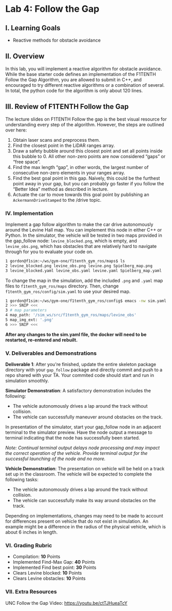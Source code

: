 # Lab 4: Follow the Gap

## I. Learning Goals

- Reactive methods for obstacle avoidance

## II. Overview

In this lab, you will implement a reactive algorithm for obstacle avoidance. While the base starter code defines an implementation of the F1TENTH Follow the Gap Algorithm, you are allowed to submit in C++, and encouraged to try different reactive algorithms or a combination of several. In total, the python code for the algorithm is only about 120 lines.

## III. Review of F1TENTH Follow the Gap

The lecture slides on F1TENTH Follow the gap is the best visual resource for understanding every step of the algorithm. However, the steps are outlined over here:

1. Obtain laser scans and preprocess them.
2. Find the closest point in the LiDAR ranges array.
3. Draw a safety bubble around this closest point and set all points inside this bubble to 0. All other non-zero points are now considered “gaps” or “free space”.
4. Find the max length “gap”, in other words, the largest number of consecutive non-zero elements in your ranges array.
5. Find the best goal point in this gap. Naively, this could be the furthest point away in your gap, but you can probably go faster if you follow the “Better Idea” method as described in lecture.
6. Actuate the car to move towards this goal point by publishing an `AckermannDriveStamped` to the /drive topic.

### IV. Implementation

Implement a gap follow algorithm to make the car drive autonomously around the Levine Hall map. You can implement this node in either C++ or Python. In the simulator, the vehicle will be tested
in two maps provided in the gap_follow node: `levine_blocked.png`, which is empty, and `levine_obs.png`, which has obstacles that are relatively hard to navigate through for you to evaluate your code on.

```bash
1 gordon@f1sim:~/ws/gym-one/f1tenth_gym_ros/maps$ ls
2 levine_blocked.png levine_obs.png levine.png Spielberg_map.png
3 levine_blocked.yaml levine_obs.yaml levine.yaml Spielberg_map.yaml
```

To change the map in the simulation, add the included `.png` and `.yaml` map files to `f1tenth_gym_ros/maps` directory. Then, change `f1tenth_gym_ros/config/sim.yaml` to use your desired map.

```bash
1 gordon@f1sim:~/ws/gym-one/f1tenth_gym_ros/config$ emacs -nw sim.yaml # edit the sim.yaml file 
2 >>> SNIP <<<
3 # map parameters
4 map_path: '/sim_ws/src/f1tenth_gym_ros/maps/levine_obs'
5 map_img_ext: '.png'
6 >>> SNIP <<<
```
**After any changes to the sim.yaml file, the docker will need to be restarted, re-entered and rebuilt.**

### V. Deliverables and Demonstrations

**Deliverable 1**: After you're finished, update the entire skeleton package directory with your `gap_follow` package and directly commit and push to a repo shared with your TA. Your commited code should start and run in simulation smoothly.

**Simulator Demonstration**:
A satisfactory demonstration includes the following:
- The vehicle autonomously drives a lap around the track without collision.
- The vehicle can successfully maneuver around obstacles on the track.

In presentation of the simulator, start your gap_follow node in an adjacent terminal to the simulator
preview. Have the node output a message to terminal indicating that the node has successfully been started.

*Note: Continual terminal output delays node processing and may impact the correct operation of the vehicle.
Provide terminal output for the successful launching of the node and no more.*

**Vehicle Demonstration**: The presentation on vehicle will be held on a track set up in the classroom. The vehicle will be expected
to complete the following tasks:
- The vehicle autonomously drives a lap around the track without collision.
- The vehicle can successfully make its way around obstacles on the track.

Depending on implementations, changes may need to be made to account for differences present on
vehicle that do not exist in simulation. An example might be a difference in the radius of the physical
vehicle, which is about 6 inches in length.

<!--Dr.Tessler, is this the race? I don't believe we have other on vehicle demo days for this lab.-->


### VI. Grading Rubric

- Compilation: **10** Points
- Implemented Find-Max Gap: **40** Points
- Implemented Find best point: **30** Points
- Clears Levine blocked: **10** Points
- Clears Levine obstacles: **10** Points

### VII. Extra Resources

UNC Follow the Gap Video: https://youtu.be/ctTJHueaTcY
